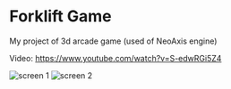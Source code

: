 ﻿# Forklift Game

My project of 3d arcade game (used of NeoAxis engine)

Video: https://www.youtube.com/watch?v=S-edwRGi5Z4

![screen 1](https://github.com/gsaone/forklift/blob/master/f1.png) ![screen 2](https://github.com/gsaone/forklift/blob/master/f2.png)
